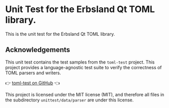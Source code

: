 # Unit Test for the Erbsland Qt TOML library.

This is the unit test for the Erbsland Qt TOML library.

## Acknowledgements

This unit test contains the test samples from the `toml-test` project. This project provides a language-agnostic test suite to verify the correctness of TOML parsers and writers.

👉 [toml-test on GitHub](https://github.com/BurntSushi/toml-test) 👈

This project is licensed under the MIT license (MIT), and therefore all files in the subdirectory `unittest/data/parser` are under this license.

